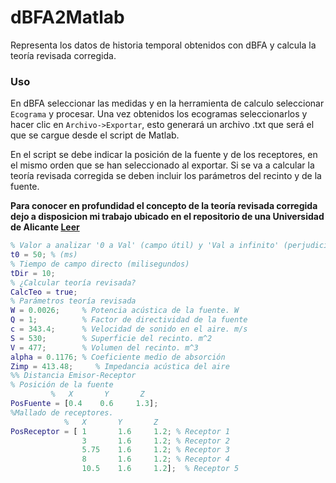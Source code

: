 # dBFA2Matlab
Representa los datos de historia temporal obtenidos con dBFA y calcula la teoría revisada corregida.

### Uso

En dBFA seleccionar las medidas y en la herramienta de calculo seleccionar `Ecograma` y procesar. Una vez obtenidos los ecogramas seleccionarlos y hacer clic en `Archivo->Exportar`, esto generará un archivo .txt que será el que se cargue desde el script de Matlab.

En el script se debe indicar la posición de la fuente y de los receptores, en el mismo orden que se han seleccionado al exportar. Si se va a calcular la teoría revisada corregida se deben incluir los parámetros del recinto y de la fuente.

**Para conocer en profundidad el concepto de la teoría revisada corregida dejo a disposicion mi trabajo ubicado en el repositorio de una Universidad de Alicante <a href="https://rua.ua.es/dspace/handle/10045/77578">Leer</a>**

```matlab
% Valor a analizar '0 a Val' (campo útil) y 'Val a infinito' (perjudicial)
t0 = 50; % (ms)
% Tiempo de campo directo (milisegundos)
tDir = 10;
% ¿Calcular teoría revisada?
CalcTeo = true;
% Parámetros teoría revisada
W = 0.0026;     % Potencia acústica de la fuente. W
Q = 1;          % Factor de directividad de la fuente
c = 343.4;      % Velocidad de sonido en el aire. m/s
S = 530;        % Superficie del recinto. m^2
V = 477;        % Volumen del recinto. m^3
alpha = 0.1176; % Coeficiente medio de absorción
Zimp = 413.48;     % Impedancia acústica del aire
%% Distancia Emisor-Receptor
% Posición de la fuente
         %   X       Y       Z
PosFuente = [0.4    0.6     1.3];
%Mallado de receptores.
            %   X       Y       Z
PosReceptor = [ 1       1.6     1.2; % Receptor 1
                3       1.6     1.2; % Receptor 2
                5.75    1.6     1.2; % Receptor 3
                8       1.6     1.2; % Receptor 4
                10.5	1.6     1.2];  % Receptor 5      

```
